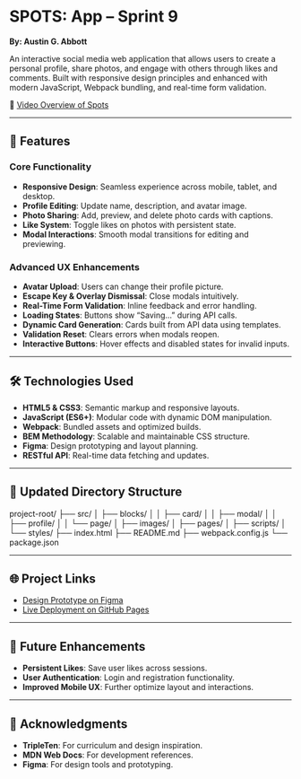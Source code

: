 # SPOTS: App – Sprint 9

**By: Austin G. Abbott**

An interactive social media web application that allows users to create a personal profile, share photos, and engage with others through likes and comments. Built with responsive design principles and enhanced with modern JavaScript, Webpack bundling, and real-time form validation.

🎥 [Video Overview of Spots](https://www.loom.com/share/4756a4c486f5479fa37e97b66b8737bf?sid=01bce196-b1d4-49b0-822d-561ff3ccd0fdgit)

---

## 🚀 Features

### Core Functionality

- **Responsive Design**: Seamless experience across mobile, tablet, and desktop.
- **Profile Editing**: Update name, description, and avatar image.
- **Photo Sharing**: Add, preview, and delete photo cards with captions.
- **Like System**: Toggle likes on photos with persistent state.
- **Modal Interactions**: Smooth modal transitions for editing and previewing.

### Advanced UX Enhancements

- **Avatar Upload**: Users can change their profile picture.
- **Escape Key & Overlay Dismissal**: Close modals intuitively.
- **Real-Time Form Validation**: Inline feedback and error handling.
- **Loading States**: Buttons show “Saving...” during API calls.
- **Dynamic Card Generation**: Cards built from API data using templates.
- **Validation Reset**: Clears errors when modals reopen.
- **Interactive Buttons**: Hover effects and disabled states for invalid inputs.

---

## 🛠️ Technologies Used

- **HTML5 & CSS3**: Semantic markup and responsive layouts.
- **JavaScript (ES6+)**: Modular code with dynamic DOM manipulation.
- **Webpack**: Bundled assets and optimized builds.
- **BEM Methodology**: Scalable and maintainable CSS structure.
- **Figma**: Design prototyping and layout planning.
- **RESTful API**: Real-time data fetching and updates.

---

## 📁 Updated Directory Structure

project-root/
├── src/
│ ├── blocks/
│ │ ├── card/
│ │ ├── modal/
│ │ ├── profile/
│ │ └── page/
│ ├── images/
│ ├── pages/
│ ├── scripts/
│ └── styles/
├── index.html
├── README.md
├── webpack.config.js
└── package.json

---

## 🌐 Project Links

- [Design Prototype on Figma](https://www.figma.com/design/mXGZ6wZ4QPKx5KjpHX9QCV/Sprint-9-Project%3A-Spots?node-id=0-1&t=q3sLidv5V6u8hM1F-0)
- [Live Deployment on GitHub Pages](https://fameoz-1.github.io/se_project_spots-aa/)

---

## 🧩 Future Enhancements

- **Persistent Likes**: Save user likes across sessions.
- **User Authentication**: Login and registration functionality.
- **Improved Mobile UX**: Further optimize layout and interactions.

---

## 🧠 Acknowledgments

- **TripleTen**: For curriculum and design inspiration.
- **MDN Web Docs**: For development references.
- **Figma**: For design tools and prototyping.
